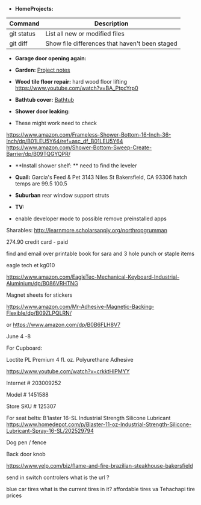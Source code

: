 - **HomeProjects:**

| Command | Description |
| --- | --- |
| git status | List all new or modified files |
| git diff | Show file differences that haven't been staged |


- **Garage door opening again:**

- **Garden:** [Project notes](https://github.com/mattrondel/Gardening-Notes)

- **Wood tile floor repair:** hard wood floor lifting https://www.youtube.com/watch?v=BA_PtpcYrp0

- **Bathtub cover:** [Bathtub](https://github.com/mattrondel/Bathtub)

- **Shower door leaking:**
- These might work need to check

https://www.amazon.com/Frameless-Shower-Bottom-16-Inch-36-Inch/dp/B01LEU5Y64/ref=asc_df_B01LEU5Y64
https://www.amazon.com/Shower-Bottom-Sweep-Create-Barrier/dp/B09TQGYQPR/

- **Install shower shelf: **
need to find the leveler


- **Quail:**
 Garcia's Feed & Pet 3143 Niles St Bakersfield, CA 93306
hatch temps are 99.5 100.5


- **Suburban**
rear window support struts

- **TV:** 
- enable developer mode to possible remove preinstalled apps



Sharables:
http://learnmore.scholarsapply.org/northropgrumman

274.90 credit card - paid

find and email over printable book for sara and 3 hole punch or staple items

eagle tech et kg010

https://www.amazon.com/EagleTec-Mechanical-Keyboard-Industrial-Aluminium/dp/B086VRHTNG

Magnet sheets for stickers

https://www.amazon.com/Mr-Adhesive-Magnetic-Backing-Flexible/dp/B09ZLPQLRN/

or 
https://www.amazon.com/dp/B0B6FLH8V7


June 4 -8

For Cupboard:

Loctite PL Premium 4 fl. oz. Polyurethane Adhesive

https://www.youtube.com/watch?v=crkktHlPMYY

Internet # 203009252

Model # 1451588

Store SKU # 125307

For seat belts: 
B'laster 16-SL Industrial Strength Silicone Lubricant 
https://www.homedepot.com/p/Blaster-11-oz-Industrial-Strength-Silicone-Lubricant-Spray-16-SL/202529794

Dog pen / fence

Back door knob

https://www.yelp.com/biz/flame-and-fire-brazilian-steakhouse-bakersfield

send in switch controlers
what is the url ?

blue car tires
what is the current tires in it?
affordable tires va Tehachapi tire prices
